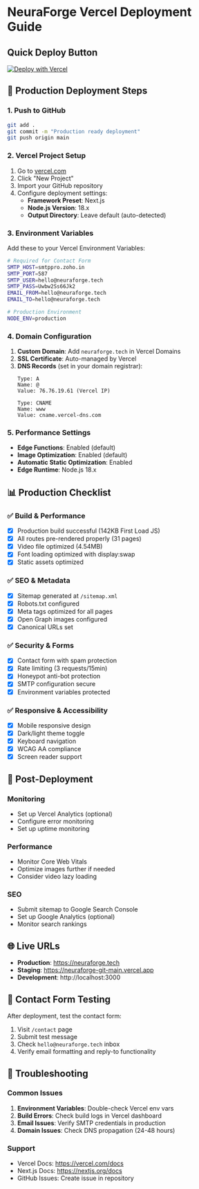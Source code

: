 # NeuraForge Vercel Deployment Guide

## Quick Deploy Button
[![Deploy with Vercel](https://vercel.com/button)](https://vercel.com/new/clone?repository-url=https://github.com/your-username/neuraforge)

## 🚀 Production Deployment Steps

### 1. Push to GitHub
```bash
git add .
git commit -m "Production ready deployment"
git push origin main
```

### 2. Vercel Project Setup
1. Go to [vercel.com](https://vercel.com)
2. Click "New Project"
3. Import your GitHub repository
4. Configure deployment settings:
   - **Framework Preset**: Next.js
   - **Node.js Version**: 18.x
   - **Output Directory**: Leave default (auto-detected)

### 3. Environment Variables
Add these to your Vercel Environment Variables:

```bash
# Required for Contact Form
SMTP_HOST=smtppro.zoho.in
SMTP_PORT=587
SMTP_USER=hello@neuraforge.tech
SMTP_PASS=Uwbw2Ss66Jk2
EMAIL_FROM=hello@neuraforge.tech
EMAIL_TO=hello@neuraforge.tech

# Production Environment
NODE_ENV=production
```

### 4. Domain Configuration
1. **Custom Domain**: Add `neuraforge.tech` in Vercel Domains
2. **SSL Certificate**: Auto-managed by Vercel
3. **DNS Records** (set in your domain registrar):
   ```
   Type: A
   Name: @
   Value: 76.76.19.61 (Vercel IP)
   
   Type: CNAME
   Name: www
   Value: cname.vercel-dns.com
   ```

### 5. Performance Settings
- **Edge Functions**: Enabled (default)
- **Image Optimization**: Enabled (default)
- **Automatic Static Optimization**: Enabled
- **Edge Runtime**: Node.js 18.x

## 📊 Production Checklist

### ✅ Build & Performance
- [x] Production build successful (142KB First Load JS)
- [x] All routes pre-rendered properly (31 pages)
- [x] Video file optimized (4.54MB)
- [x] Font loading optimized with display:swap
- [x] Static assets optimized

### ✅ SEO & Metadata
- [x] Sitemap generated at `/sitemap.xml`
- [x] Robots.txt configured
- [x] Meta tags optimized for all pages
- [x] Open Graph images configured
- [x] Canonical URLs set

### ✅ Security & Forms
- [x] Contact form with spam protection
- [x] Rate limiting (3 requests/15min)
- [x] Honeypot anti-bot protection
- [x] SMTP configuration secure
- [x] Environment variables protected

### ✅ Responsive & Accessibility
- [x] Mobile responsive design
- [x] Dark/light theme toggle
- [x] Keyboard navigation
- [x] WCAG AA compliance
- [x] Screen reader support

## 🔧 Post-Deployment

### Monitoring
- Set up Vercel Analytics (optional)
- Configure error monitoring
- Set up uptime monitoring

### Performance
- Monitor Core Web Vitals
- Optimize images further if needed
- Consider video lazy loading

### SEO
- Submit sitemap to Google Search Console
- Set up Google Analytics (optional)
- Monitor search rankings

## 🌐 Live URLs
- **Production**: https://neuraforge.tech
- **Staging**: https://neuraforge-git-main.vercel.app
- **Development**: http://localhost:3000

## 📧 Contact Form Testing
After deployment, test the contact form:
1. Visit `/contact` page
2. Submit test message
3. Check `hello@neuraforge.tech` inbox
4. Verify email formatting and reply-to functionality

## 🚨 Troubleshooting

### Common Issues
1. **Environment Variables**: Double-check Vercel env vars
2. **Build Errors**: Check build logs in Vercel dashboard
3. **Email Issues**: Verify SMTP credentials in production
4. **Domain Issues**: Check DNS propagation (24-48 hours)

### Support
- Vercel Docs: https://vercel.com/docs
- Next.js Docs: https://nextjs.org/docs
- GitHub Issues: Create issue in repository